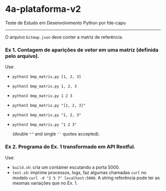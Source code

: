# 4a-plataforma-v2
Teste de Estudo em Desenvolvimento Python
por fde-capu

---

O arquivo `bitmap.json` deve conter a matriz de referência.

### Ex 1. Contagem de aparições de vetor em uma matriz (definida pelo arquivo).

Use: 

- `python3 bmp_matrix.py [1, 2, 3]`
- `python3 bmp_matrix.py 1, 2, 3`
- `python3 bmp_matrix.py 1 2 3`
- `python3 bmp_matrix.py "[1, 2, 3]"`
- `python3 bmp_matrix.py "1, 2, 3"`
- `python3 bmp_matrix.py "1 2 3"`

	(double `""` and single `''` quotes accepted).


### Ex 2. Programa do Ex. 1 transformado em API Restful.

Use:

- `build.sh`: cria um container escutando a porta 5000.
- `test.sh`: imprime processos, logs, faz algumas chamadas `curl` no modelo `curl -d "2 5 7" localhost:5000`. A string referência pode ter as mesmas variações que no Ex. 1.
